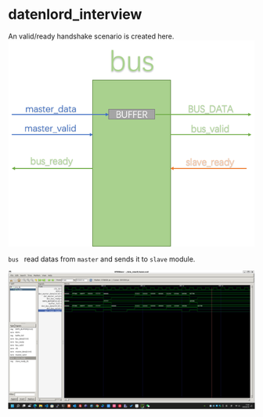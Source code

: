 # datenlord_interview
An valid/ready handshake scenario is created here.
![arch](arch.png)

`bus ` read datas from `master` and sends it to `slave` module.

![wave_1](sim_result/wave_1.png)
